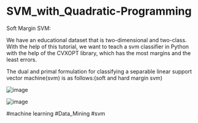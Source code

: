 # SVM_with_Quadratic-Programming

Soft Margin SVM:

We have an educational dataset that is two-dimensional and two-class. With the help of this tutorial, we want to teach a svm classifier in Python with the help of the CVXOPT library, which has the most margins and the least errors.

The dual and primal formulation for classifying a separable linear support vector machine(svm) is as follows:(soft and hard margin svm)

![image](https://user-images.githubusercontent.com/104565514/172553048-5479ad5e-5f88-4d8b-bc2f-791ad1dbb4b3.png)


![image](https://user-images.githubusercontent.com/104565514/172553789-6b1eb6df-9363-4327-9725-03b03b37adcd.png)

#machine learning
#Data_Mining
#svm
